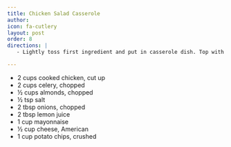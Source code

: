 ```yaml
---
title: Chicken Salad Casserole
author:
icon: fa-cutlery
layout: post
order: 8
directions: |
   - Lightly toss first ingredient and put in casserole dish. Top with cheese and chips. Bake for 30 minutes. Serves 4.

---
```


<ul>
	<li>2 cups cooked chicken, cut up</li>
	<li>2 cups celery, chopped</li>
	<li>½ cups almonds, chopped</li>
	<li>½ tsp salt</li>
	<li>2 tbsp onions, chopped</li>
	<li>2 tbsp lemon juice</li>
	<li>1 cup mayonnaise</li>
	<li>½ cup cheese, American</li>
	<li>1 cup potato chips, crushed</li>
</ul>